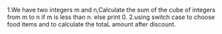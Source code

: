 1.We have two integers m and n,Calculate the sum of the cube of integers from m to n if m is less than n. else print 0.
2.using switch case to choose food items and to calculate the totaL amount after discount.
